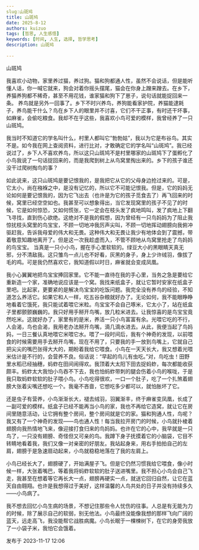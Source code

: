 ```yaml
---
slug:山斑鸠
title: 山斑鸠
date: 2025-8-12
authors: kuizuo
tags: [哲思, 人生感悟]
keywords: [时间, 人生, 选择, 哲学思考]
description: 山斑鸠
 
---
```


山斑鸠
<!-- truncate -->
我喜欢小动物，家里养过猫，养过狗。猫和狗都通人性，虽然不会说话，但是能听懂人话，你一喊它就来，狗会对着你摇头摆尾，猫会在你身上蹭来蹭去。在乡下，养猫养狗都不稀奇，甚至不用花钱，谁家猫和狗下了崽子，说句话就能捉回来一条。
养鸟就是另外一回事了。乡下不时兴养鸟，养狗能看家护院，养猫能逮耗子，养鸟能干什么？鸟在乡下人的眼里并不讨喜，它们不干正事，有时还干坏事，如麻雀，会偷吃粮食。我却不在乎这些，我喜欢小鸟可爱的模样，我曾经养了一只山斑鸠。

我当时不知道它的学名叫什么，村里人都叫它“勃勃姑”，我以为它是布谷鸟。其实不是。如今我在网上查阅资料，进行比对，才敢确定它的学名叫“山斑鸠”。我已经说过了，乡下人不喜欢养鸟，所以这只山斑鸠不是村里哪家的山斑鸠下了蛋孵化了小鸟我说了一句话捉回来的，而是我爬到树上从鸟窝里掏出来的。乡下的孩子谁还没干过爬树掏鸟的事？

如此说来，这只山斑鸠是要记恨我的，是我把它从它的父母身边抢过来的。可是，它太小，尚在襁褓之中，是没有记忆的，所以它不可能记恨我。但是，它的妈妈无论如何是要记恨我的，因为它飞出去（也许是为它的孩子觅食去了）再飞回来的时候，窝里已经空空如也。我甚至可以想象得出，当它发现窝里的孩子不见了的时候，它是如何惊恐，又如何慌张，它一定会在枝头发了疯地鸣叫，发了疯地上下翻飞寻找，直到伤心欲绝。这绝对不是我的假想，因为曾经有一只鸟妈妈为了阻止我惊扰枝头窝里的鸟宝宝，不顾一切地冲我厉声尖叫，不顾一切地挥动翅膀向我俯冲驱赶我，告诉我母爱的伟大和无畏。这种伟大和无畏让我少有地体会到了震撼，带着敬意知趣地离开了。但是这一次我趁虚而入，不管不顾地从鸟窝里抢走了鸟妈妈的鸟宝宝。
当真是一只小小鸟，握在手心里软软的。绿豆大小的黑眼睛天真无邪，分不清敌我。这只雏鸟一点儿也不好看，灰黑的身子，身上少许绒羽，像拔了毛的鸡。可是我仍然喜欢它，我知道假以时日，麻雀就会变成凤凰。


我小心翼翼地把鸟宝宝捧回家里。它不能一直待在我的手心里，当务之急是要给它重新造一个家，准确地说应该是一个窝。我找来纸盒子，就让它暂时安家在纸盒子里吧。比起家，更要紧的是解决鸟宝宝的吃饭问题。我完全没有养鸟的经验，不知道怎么养活它。如果它和人一样，吃五谷杂粮就好办了。无论如何，我不能眼睁睁地看着它饿死，我只能试着喂它米粒。鸟宝宝不会自己啄米，它太小了，站在纸盒子里都颤颤巍巍的。我只好用手掰开鸟嘴，放几粒米进去。让我惊喜的是鸟宝宝竟然吃米。这就好办了，家里有的是米，养活一只小鸟富富有余。光喂它吃的不行，人会渴，鸟也会渴，我用老办法掰开鸟嘴，滴几滴水进去。从此，我便当起了鸟妈妈，一日三餐认真地喂它米喂它水。喂了一段时间后，我有个神奇的发现，以前喂食的时候需要用手去掰开鸟嘴，现在不用了，只要我的手一放到鸟嘴上，它就自己把尖尖的嘴巴张得大大的，期盼着我给它喂食。小鸟在一天天长大，我又想着光喂米估计是不行的，会营养不良。俗话说：“早起的鸟儿有虫吃。”对，鸟吃虫！田野里水稻已经抽穗，蚂蚱在田间闹得欢。我顶着大太阳下田去捉蚂蚱，每次都能收获颇丰。蚂蚱太大我怕小鸟吞不下去，我也怕蚂蚱带刺的腿会伤着小鸟的喉咙，于是我只取蚂蚱软软的肚子喂小鸟。小鸟吃得很欢，一口一个肚子，吃了一个扎煞着翅膀大张着尖嘴还想吃一个。我毫不吝啬，它想吃多少都可以，就怕胀坏了它。

还是虫子有营养，小鸟渐渐长大，褪去绒羽，羽翼渐丰，终于麻雀变凤凰，长成了一副可爱的模样。纸盒子已经不能再当小鸟的家，我也不再给它造窝，就让它在房间里随意活动，让它拥有整个房间，整个房间就是它的家。猫和狗通人性，鸟呢？我又有了一个神奇的发现——鸟也通人性！每当我拉开房门的时候，小鸟就扑棱着翅膀向我热情地飞来，像迎接打食归来的鸟妈妈。也许在它的心中，我早就是一只鸟了，一只没有翅膀、奇怪但又可亲的鸟。我蹲下身子抚摸着它的小脑袋，它目不转睛地看着我，我们又像一对亲密的好朋友。我站起身来，用右手拍拍自己的左肩，翅膀于是急速扇动起来，小鸟就稳稳地落在了我的左肩上。


小鸟已经长大了，翅膀硬了，开始满屋子飞。但是它仍然习惯我给它喂食，像小时候一样，大张着嘴巴，等着我将蚂蚱软软的肚子送进嘴里。我不担心小鸟会自己飞走，我甚至在想着等它再长大一点，翅膀再硬实一点，就送它回归自然，让它在蓝天自由翱翔。也许是我想得过于美好，这样温馨的人鸟共处的日子并没有持续多久——小鸟病了。


我不想去回忆小鸟生病的场景，不想记住那些令人忧伤的往事。人总是有无能为力的时候，除了展示自己的软弱，别无他法。小鸟最终没能像我想的那样飞向广阔的蓝天，远走高飞，我没能帮它战胜病魔。小鸟长眠于一棵楝树下，在它的身旁我放了一小袋子米，我怕它会饿着。

发布于 2023-11-17 12:06 